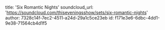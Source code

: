 title: 'Six Romantic Nights'
soundcloud_url: 'https://soundcloud.com/thiseveningsshow/sets/six-romantic-nights'
author: 7328c14f-7ec2-4511-a24d-29a1c5ce23eb
id: f171e3e6-6dbc-4dd1-9e38-71564cb4d1f5
